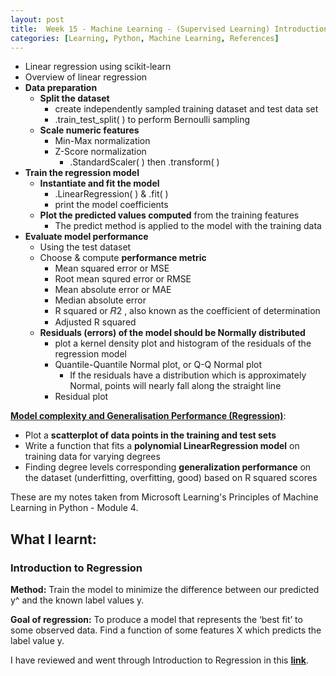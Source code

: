 ```yaml
---
layout: post
title:  Week 15 - Machine Learning - (Supervised Learning) Introduction to Regression from Principles of M.L. Python by Microsoft Learning
categories: [Learning, Python, Machine Learning, References]
---
```


- Linear regression using scikit-learn
- Overview of linear regression
- **Data preparation**
    - **Split the dataset**
        - create independently sampled training dataset and test data set
        - .train_test_split( ) to perform Bernoulli sampling
    - **Scale numeric features**
        - Min-Max normalization
        - Z-Score normalization
            - .StandardScaler( ) then .transform( )
- **Train the regression model**
    - **Instantiate and fit the model**
        - .LinearRegression( ) & .fit( )
        - print the model coefficients
    - **Plot the predicted values computed** from the training features
        - The predict method is applied to the model with the training data
- **Evaluate model performance**
    - Using the test dataset
    - Choose & compute **performance metric**
        - Mean squared error or MSE
        - Root mean squred error or RMSE
        - Mean absolute error or MAE
        - Median absolute error
        - R squared or  𝑅2 , also known as the coefficient of determination
        - Adjusted R squared
    - **Residuals (errors) of the model should be Normally distributed**
        - plot a kernel density plot and histogram of the residuals of the regression model
        - Quantile-Quantile Normal plot, or Q-Q Normal plot 
            - If the residuals have a distribution which is approximately Normal, points will nearly fall along the straight line
        - Residual plot

[**Model complexity and Generalisation Performance (Regression)**](https://github.com/liawbeile/liawbeile.github.io/blob/master/documents/regression_using_scikit_learn.ipynb):
- Plot a **scatterplot of data points in the training and test sets**
- Write a function that fits a **polynomial LinearRegression model** on training data for varying degrees
- Finding degree levels corresponding **generalization performance** on the dataset (underfitting, overfitting, good) based on R squared scores

These are my notes taken from Microsoft Learning's Principles of Machine Learning in Python - Module 4.

## What I learnt:  

### Introduction to Regression

**Method:** Train the model to minimize the difference between our predicted y^ and the known label values y.

**Goal of regression:** To produce a model that represents the ‘best fit’ to some observed data. Find a function of some features X which predicts the label value y. 

I have reviewed and went through  Introduction to Regression in this [**link**](https://github.com/liawbeile/liawbeile.github.io/blob/master/documents/intro_to_regression.ipynb).  